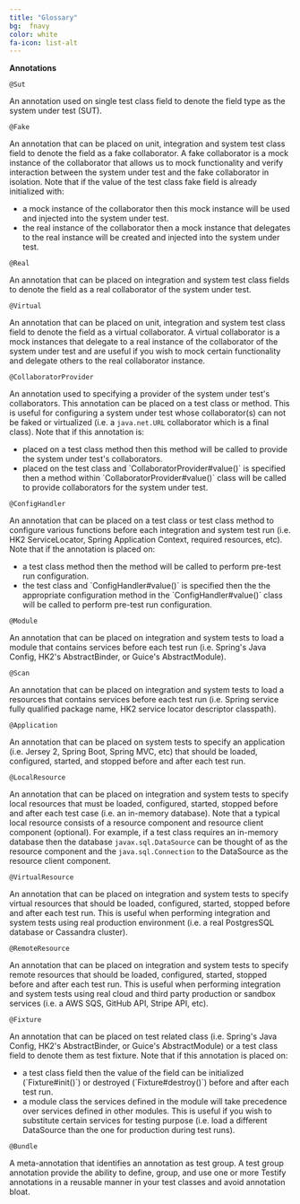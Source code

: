 ```yaml
---
title: "Glossary"
bg:  fnavy
color: white
fa-icon: list-alt
---
```


**Annotations**

`@Sut`

An annotation used on single test class field to denote the field type as the system under test (SUT).

`@Fake`

An annotation that can be placed on unit, integration and system test class field to denote the field as a fake collaborator. A fake collaborator is a mock instance of the collaborator that allows us to mock functionality and verify interaction between the system under test and the fake collaborator in isolation. Note that if the value of the test class fake field is already initialized with:

 <ul>
 <li>a mock instance of the collaborator then this mock instance will be used and injected into the system under test.
 </li>
 <li>
 the real instance of the collaborator then a mock instance that delegates to the real instance will be created and injected into the system under test.
 </li>
 </ul>

`@Real`

An annotation that can be placed on integration and system test class fields to denote the field as a real collaborator of the system under test.

`@Virtual`

An annotation that can be placed on unit, integration and system test class field to denote the field as a virtual collaborator. A virtual collaborator is a mock instances that delegate to a real instance of the collaborator of the system under test and are useful if you wish to mock certain functionality and delegate others to the real collaborator instance.

`@CollaboratorProvider`

An annotation used to specifying a provider of the system under test's collaborators. This annotation can be placed on a test class or method. This is useful for configuring a system under test whose collaborator(s) can not be faked or virtualized (i.e. a `java.net.URL` collaborator which is a final class). Note that if this annotation is:

<ul>
<li>
placed on a test class method then this method will be called to provide the system under test's collaborators.
</li>
<li>
placed on the test class and `CollaboratorProvider#value()` is specified then a method within `CollaboratorProvider#value()` class will be called to provide collaborators for the system under test.
</li>
</ul>

`@ConfigHandler`

An annotation that can be placed on a test class or test class method to configure various functions before each integration and system test run (i.e. HK2 ServiceLocator, Spring Application Context, required resources, etc). Note that if the annotation is placed on:

<ul>
<li>
a test class method then the method will be called to perform pre-test run configuration.
</li>
<li>
the test class and `ConfigHandler#value()` is specified then the the appropriate configuration method in the `ConfigHandler#value()` class will be called to perform pre-test run configuration.
</li>
</ul>

`@Module`

An annotation that can be placed on integration and system tests to load a module that contains services before each test run (i.e. Spring's Java Config, HK2's AbstractBinder, or Guice's AbstractModule).

`@Scan`

An annotation that can be placed on integration and system tests to load a resources that contains services before each test run (i.e. Spring service fully qualified package name, HK2 service locator descriptor classpath).

`@Application`

An annotation that can be placed on system tests to specify an application (i.e. Jersey 2, Spring Boot, Spring MVC, etc) that should be loaded, configured, started, and stopped before and after each test run.

`@LocalResource`

An annotation that can be placed on integration and system tests to specify local resources that must be loaded, configured, started, stopped before and after each test case (i.e. an in-memory database). Note that a typical local resource consists of a resource component and resource client component (optional). For example, if a test class requires an in-memory database then the database `javax.sql.DataSource` can be thought of as the resource component and the `java.sql.Connection` to the DataSource as the resource client component.

`@VirtualResource`

An annotation that can be placed on integration and system tests to specify virtual resources that should be loaded, configured, started, stopped before and after each test run. This is useful when performing integration and system tests using real production environment (i.e. a real PostgresSQL database or Cassandra cluster).

`@RemoteResource`

An annotation that can be placed on integration and system tests to specify remote resources that should be loaded, configured, started, stopped before and after each test run. This is useful when performing integration and system tests using real cloud and third party production or sandbox services (i.e. a AWS SQS, GitHub API, Stripe API, etc).

`@Fixture`

An annotation that can be placed on test related class (i.e. Spring's Java Config, HK2's AbstractBinder, or Guice's AbstractModule) or a test class field to denote them as test fixture. Note that if this annotation is placed on:

<ul>
<li>
a test class field then the value of the field can be initialized (`Fixture#init()`) or destroyed (`Fixture#destroy()`) before and after each test run.
</li>
<li>
a module class the services defined in the module will take precedence over services defined in other modules. This is useful if you wish to substitute certain services for testing purpose (i.e. load a different DataSource than the one for production during test runs).
</li>
</ul>

`@Bundle`

A meta-annotation that identifies an annotation as test group. A test group annotation provide the ability to define, group, and use one or more Testify annotations in a reusable manner in your test classes and avoid annotation bloat.